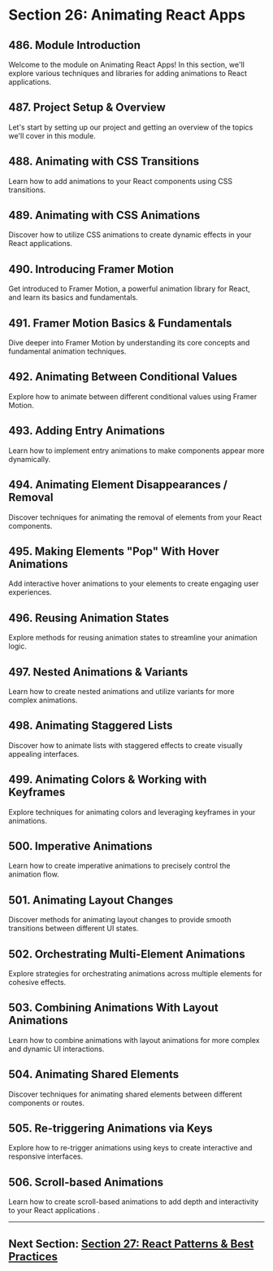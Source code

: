# Section 26: Animating React Apps

## 486. Module Introduction

Welcome to the module on Animating React Apps! In this section, we'll explore various techniques and libraries for adding animations to React applications.

## 487. Project Setup & Overview

Let's start by setting up our project and getting an overview of the topics we'll cover in this module.

## 488. Animating with CSS Transitions

Learn how to add animations to your React components using CSS transitions.

## 489. Animating with CSS Animations

Discover how to utilize CSS animations to create dynamic effects in your React applications.

## 490. Introducing Framer Motion

Get introduced to Framer Motion, a powerful animation library for React, and learn its basics and fundamentals.

## 491. Framer Motion Basics & Fundamentals

Dive deeper into Framer Motion by understanding its core concepts and fundamental animation techniques.

## 492. Animating Between Conditional Values

Explore how to animate between different conditional values using Framer Motion.

## 493. Adding Entry Animations

Learn how to implement entry animations to make components appear more dynamically.

## 494. Animating Element Disappearances / Removal

Discover techniques for animating the removal of elements from your React components.

## 495. Making Elements "Pop" With Hover Animations

Add interactive hover animations to your elements to create engaging user experiences.

## 496. Reusing Animation States

Explore methods for reusing animation states to streamline your animation logic.

## 497. Nested Animations & Variants

Learn how to create nested animations and utilize variants for more complex animations.

## 498. Animating Staggered Lists

Discover how to animate lists with staggered effects to create visually appealing interfaces.

## 499. Animating Colors & Working with Keyframes

Explore techniques for animating colors and leveraging keyframes in your animations.

## 500. Imperative Animations

Learn how to create imperative animations to precisely control the animation flow.

## 501. Animating Layout Changes

Discover methods for animating layout changes to provide smooth transitions between different UI states.

## 502. Orchestrating Multi-Element Animations

Explore strategies for orchestrating animations across multiple elements for cohesive effects.

## 503. Combining Animations With Layout Animations

Learn how to combine animations with layout animations for more complex and dynamic UI interactions.

## 504. Animating Shared Elements

Discover techniques for animating shared elements between different components or routes.

## 505. Re-triggering Animations via Keys

Explore how to re-trigger animations using keys to create interactive and responsive interfaces.

## 506. Scroll-based Animations

Learn how to create scroll-based animations to add depth and interactivity to your React applications .

---

## Next Section: [Section 27: React Patterns & Best Practices](/Section27-react-patterns-best-practices)
